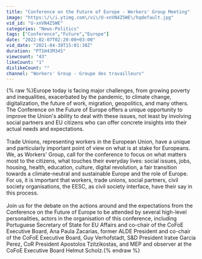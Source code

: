 ```yaml
---
title: "Conference on the Future of Europe - Workers' Group Meeting"
image: "https:\/\/i.ytimg.com\/vi\/U-xnVN4ZSWE\/hqdefault.jpg"
vid_id: "U-xnVN4ZSWE"
categories: "News-Politics"
tags: ["Conference","Future","Europe"]
date: "2022-02-07T02:20:00+03:00"
vid_date: "2021-04-30T15:01:38Z"
duration: "PT1H43M34S"
viewcount: "43"
likeCount: "1"
dislikeCount: ""
channel: "Workers' Group - Groupe des travailleurs"
---
```

{% raw %}Europe today is facing major challenges, from growing poverty and inequalities, exacerbated by the pandemic, to climate change, digitalization, the future of work, migration, geopolitics, and many others. The Conference on the Future of Europe offers a unique opportunity to improve the Union's ability to deal with these issues, not least by involving social partners and EU citizens who can offer concrete insights into their actual needs and expectations.<br /><br />Trade Unions, representing workers in the European Union, have a unique and particularly important point of view on what is at stake for Europeans. We, as Workers' Group, call for the conference to focus on what matters most to the citizens, what touches their everyday lives: social issues, jobs, housing, health, education, culture, digital revolution, a fair transition towards a climate-neutral and sustainable Europe and the role of Europe. For us, it is important that workers, trade unions, social partners, civil society organisations, the EESC, as civil society interface, have their say in this process. <br /><br />Join us for the debate on the actions around and the expectations from the Conference on the Future of Europe to be attended by several high-level personalities, actors in the organisation of this conference, including Portuguese Secretary of State for EU Affairs and co-chair of the CoFoE Executive Board, Ana Paula Zacarias, former ALDE President and co-chair of the CoFoE Executive Board, Guy Verhofstadt, S&amp;D President Iratxe Garcia Perez, CoR President Apostolos Tzitzikostas, and MEP and observer at the CoFoE Executive Board Helmut Scholz.{% endraw %}
